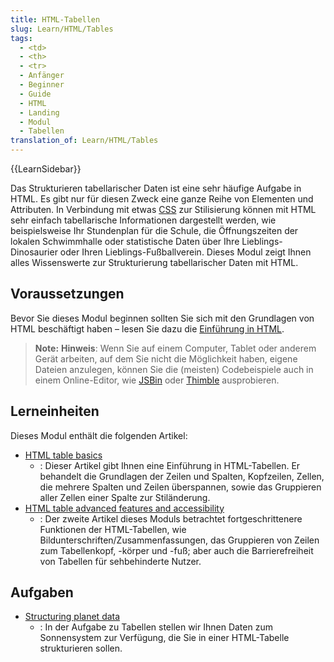```yaml
---
title: HTML-Tabellen
slug: Learn/HTML/Tables
tags:
  - <td>
  - <th>
  - <tr>
  - Anfänger
  - Beginner
  - Guide
  - HTML
  - Landing
  - Modul
  - Tabellen
translation_of: Learn/HTML/Tables
---
```

{{LearnSidebar}}

Das Strukturieren tabellarischer Daten ist eine sehr häufige Aufgabe in HTML. Es gibt nur für diesen Zweck eine ganze Reihe von Elementen und Attributen. In Verbindung mit etwas [CSS](/de/docs/Learn/CSS) zur Stilisierung können mit HTML sehr einfach tabellarische Informationen dargestellt werden, wie beispielsweise Ihr Stundenplan für die Schule, die Öffnungszeiten der lokalen Schwimmhalle oder statistische Daten über Ihre Lieblings-Dinosaurier oder Ihren Lieblings-Fußballverein. Dieses Modul zeigt Ihnen alles Wissenswerte zur Strukturierung tabellarischer Daten mit HTML.

## Voraussetzungen

Bevor Sie dieses Modul beginnen sollten Sie sich mit den Grundlagen von HTML beschäftigt haben – lesen Sie dazu die [Einführung in HTML](/de/docs/Learn/HTML/Einführung_in_HTML).

> **Note:** **Hinweis**: Wenn Sie auf einem Computer, Tablet oder anderem Gerät arbeiten, auf dem Sie nicht die Möglichkeit haben, eigene Dateien anzulegen, können Sie die (meisten) Codebeispiele auch in einem Online-Editor, wie [JSBin](http://jsbin.com/) oder [Thimble](https://thimble.mozilla.org/) ausprobieren.

## Lerneinheiten

Dieses Modul enthält die folgenden Artikel:

- [HTML table basics](/de/docs/Learn/HTML/Tables/Basics)
  - : Dieser Artikel gibt Ihnen eine Einführung in HTML-Tabellen. Er behandelt die Grundlagen der Zeilen und Spalten, Kopfzeilen, Zellen, die mehrere Spalten und Zeilen überspannen, sowie das Gruppieren aller Zellen einer Spalte zur Stiländerung.
- [HTML table advanced features and accessibility](/de/docs/Learn/HTML/Tables/Advanced)
  - : Der zweite Artikel dieses Moduls betrachtet fortgeschrittenere Funktionen der HTML-Tabellen, wie Bildunterschriften/Zusammenfassungen, das Gruppieren von Zeilen zum Tabellenkopf, -körper und -fuß; aber auch die Barrierefreiheit von Tabellen für sehbehinderte Nutzer.

## Aufgaben

- [Structuring planet data](/de/docs/Learn/HTML/Tables/Structuring_planet_data)
  - : In der Aufgabe zu Tabellen stellen wir Ihnen Daten zum Sonnensystem zur Verfügung, die Sie in einer HTML-Tabelle strukturieren sollen.
